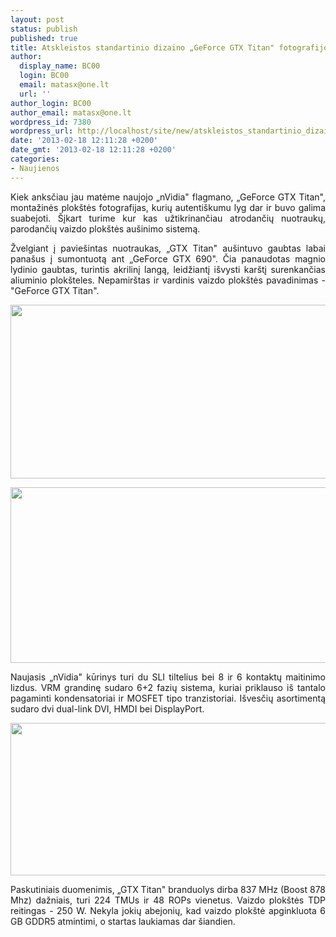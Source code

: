```yaml
---
layout: post
status: publish
published: true
title: Atskleistos standartinio dizaino „GeForce GTX Titan" fotografijos
author:
  display_name: BC00
  login: BC00
  email: matasx@one.lt
  url: ''
author_login: BC00
author_email: matasx@one.lt
wordpress_id: 7380
wordpress_url: http://localhost/site/new/atskleistos_standartinio_dizaino_geforce_gtx_titan_fotografijos/
date: '2013-02-18 12:11:28 +0200'
date_gmt: '2013-02-18 12:11:28 +0200'
categories:
- Naujienos
---
```

<p style="text-align: justify;">
	Kiek anksčiau jau matėme naujojo &bdquo;nVidia&quot; flagmano, &bdquo;GeForce GTX Titan&quot;, montažinės plok&scaron;tės fotografijas, kurių autenti&scaron;kumu lyg dar ir buvo galima suabejoti. &Scaron;įkart turime kur kas užtikrinančiau atrodančių nuotraukų, parodančių vaizdo plok&scaron;tės au&scaron;inimo sistemą.</p>
<p style="text-align: justify;">
	Žvelgiant į pavie&scaron;intas nuotraukas, &bdquo;GTX Titan&quot; au&scaron;intuvo gaubtas labai pana&scaron;us į sumontuotą ant &bdquo;GeForce GTX 690&quot;. Čia panaudotas magnio lydinio gaubtas, turintis akrilinį langą, leidžiantį i&scaron;vysti kar&scaron;tį surenkančias aliuminio plok&scaron;teles. Nepamir&scaron;tas ir vardinis vaizdo plok&scaron;tės pavadinimas - &quot;GeForce GTX Titan&quot;.</p>
<p>
	<a href="http://technews.lt/userfiles/GTX780Titanpic.jpg"><img alt="" src="http://technews.lt/userfiles/GTX780Titanpic.jpg" style="width: 520px; height: 278px;" /></a></p>
<p>
	<a href="http://technews.lt/userfiles/gtxtitanpic2.jpg"><img alt="" src="http://technews.lt/userfiles/gtxtitanpic2.jpg" style="width: 520px; height: 281px;" /></a></p>
<p style="text-align: justify;">
	Naujasis &bdquo;nVidia&quot; kūrinys turi du SLI tiltelius bei 8 ir 6 kontaktų maitinimo lizdus. VRM grandinę sudaro 6+2 fazių sistema, kuriai priklauso i&scaron; tantalo pagaminti kondensatoriai ir MOSFET tipo tranzistoriai. I&scaron;vesčių asortimentą sudaro dvi dual-link DVI, HMDI bei DisplayPort.</p>
<p>
	<a href="http://technews.lt/userfiles/GTXTitanpcb.jpg"><img alt="" src="http://technews.lt/userfiles/GTXTitanpcb.jpg" style="width: 520px; height: 244px;" /></a></p>
<p style="text-align: justify;">
	Paskutiniais duomenimis, &bdquo;GTX Titan&quot; branduolys dirba 837 MHz (Boost 878 Mhz) dažniais, turi 224 TMUs ir 48 ROPs vienetus. Vaizdo plok&scaron;tės TDP reitingas - 250 W. Nekyla jokių abejonių, kad vaizdo plok&scaron;tė apginkluota 6 GB GDDR5 atmintimi, o startas laukiamas dar &scaron;iandien.</p>
